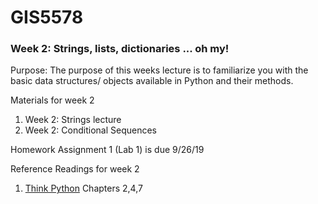 # GIS5578
### Week 2: Strings, lists, dictionaries ... oh my!

Purpose:
The purpose of this weeks lecture is to familiarize you with the basic data structures/ objects available in Python and their methods.

Materials for week 2
1. Week 2: Strings lecture
1. Week 2: Conditional Sequences

Homework Assignment 1 (Lab 1) is due 9/26/19

Reference Readings for week 2
1. [Think Python](http://www.greenteapress.com/thinkpython/thinkpython.pdf) Chapters 2,4,7

